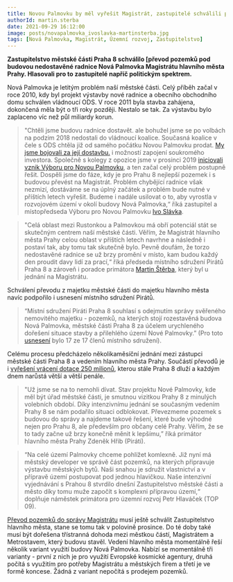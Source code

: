 ```yaml
---
title: Novou Palmovku by měl vyřešit Magistrát, zastupitelé schválili převod pozemků
authorId: martin.sterba
date: 2021-09-29 16:12:00
image: posts/novapalmovka_ivoslavka-martinsterba.jpg
tags: [Nová Palmovka, Magistrát, Územní rozvoj, Zastupitelstvo]
---
```


**Zastupitelstvo městské části Praha 8 schválilo [převod pozemků pod budovou nedostavěné radnice Nová Palmovka Magistrátu hlavního města Prahy. Hlasovali pro to zastupitelé napříč politickým spektrem.** 

Nová Palmovka je letitým problém naší městské části. Celý příběh začal v roce 2010, kdy byl projekt výstavby nové radnice a obecního obchodního domu schválen vládnoucí ODS. V roce 2011 byla stavba zahájena, dokončená měla být o tři roky později. Nestalo se tak. Za výstavbu bylo zaplaceno víc než půl miliardy korun. 

>"Chtěli jsme budovu radnice dostavět. ale bohužel jsme se po volbách na podzim 2018 nedostali do vládnoucí koalice. Současná koalice v čele s ODS chtěla již od samého počátku Novou Palmovku prodat. [My jsme bojovali za její dostavbu.](https://praha8.pirati.cz/aktuality/ivo-slavka-pro-mf-dnes-novou-palmovku-muzeme-dostavet-se-soukromym-investorem.html) i možností zapojení soukromého investora. Společně s kolegy z opozice jsme v prosinci 2019 [iniciovali vznik Výboru pro Novou Palmovku](https://praha8.pirati.cz/aktuality/zastupitelstvo-schvalilo-vznik-vyboru-pro-novou-palmovku-clenem-bude-zastupitel-ivo-slavka.html), a ten začal celý problém postupně řešit. Dospěli jsme do fáze, kdy je pro Prahu 8 nejlepší pozemek i s budovou převést na Magistrát. Problém chybějící radnice však nezmizí, dostáváme se na úplný začátek a problém bude nutné v příštích letech vyřešit. Budeme i nadále usilovat o to, aby vyrostla v rozvojovém území v okolí budovy Nová Palmovka,“ říká zastupitel a místopředseda Výboru pro Novou Palmovku [Ivo Slávka](https://praha8.pirati.cz/lide/ivo-slavka.html).

>"Celá oblast mezi Rustonkou a Palmovkou má obří potenciál stát se skutečným centrem naší městské části. Věřím, že Magistrát hlavního města Prahy celou oblast v příštích letech navrhne a následně i postaví tak, aby tomu tak skutečně bylo. Pevně doufám, že torzo nedostavěné radnice se už brzy promění v místo, kam budou každý den proudit davy lidí za prací,“ říká předseda místního sdružení Pirátů Praha 8 a zároveň i poradce primátora [Martin Štěrba](https://praha8.pirati.cz/lide/martin-sterba.html), který byl u jednání na Magistrátu.

Schválení převodu z majetku městské části do majetku hlavního města navíc podpořilo i usnesení místního sdružení Pirátů.

>“Místní sdružení Piráti Praha 8 souhlasí s odejmutím správy svěřeného nemovitého majetku - pozemků, na kterých stojí rozestavěná budova Nová Palmovka, městské části Praha 8 za účelem urychleného dořešení situace stavby a přilehlého území Nové Palmovky.” (Pro toto [usnesení](https://helios.pirati.cz/helios/elections/bfa405d8-1f6f-11ec-ba83-02420a00102f/view) bylo 17 ze 17 členů místního sdružení).

Celému procesu předcházelo několikaměsíční jednání mezi zástupci městské části Praha 8 a vedením hlavního města Prahy. Součástí převodů je i [vyřešení vrácení dotace 250 milionů](https://praha8.pirati.cz/aktuality/byla-nebyla-jednou-jedna-dotace-na-novou-palmovku-ted-ji-musi-praha8-vracet.html), kterou stále Praha 8 dluží a každým dnem narůstá větší a větší penále.

>"Už jsme se na to nemohli dívat. Stav projektu Nové Palmovky, kde měl být úřad městské části, je smutnou vizitkou Prahy 8 z minulých volebních období. Díky intenzivnímu jednání se současným vedením Prahy 8 se nám podařilo situaci odblokovat. Převezmeme pozemek s budovou do správy a najdeme takové řešení, které bude výhodné nejen pro Prahu 8, ale především pro občany celé Prahy. Věřím, že se to tady začne už brzy konečně měnit k lepšímu,” říká primátor hlavního města Prahy Zdeněk Hřib (Piráti).

>“Na celé území Palmovky chceme pohlížet komlexně. Již nyní má městský developer ve správě část pozemků, na kterých připravuje výstavbu městských bytů. Naši snahou je sdružit vlastnictví a v přípravě území postupovat pod jednou hlavičkou. Naše intenzivní vyjednávání s Prahou 8 stvrdilo dnešní Zastupitelstvo městské části a město díky tomu muže započít s komplexni přípravou území,“ doplňuje náměstek primátora pro územní rozvoj Petr Hlaváček (TOP 09).

[Převod pozemků do správy Magistrátu](https://mrak.pirati.cz/s/6AnQHpXWibS9rRi) musí ještě schválit Zastupitelstvo hlavního města, stane se tomu tak v polovině prosince. Do té doby také musí být dořešena třístranná dohoda mezi městkou částí, Magistrátem a Metrostavem, který budovu stavěl. Vedení hlavního města momentálně řeší několik variant využití budovy Nová Palmovka. Nabízí se momentálně tři varianty - první z nich je pro využití Evropské kosmické agentury, druhá počítá s využitím pro potřeby Magistrátu a městských firem a třetí je ve formě koncese. Žádná z variant nepočítá s prodejem pozemků. 

